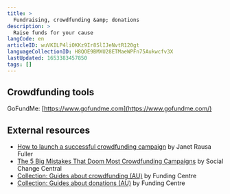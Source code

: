 ```yaml
---
title: >
  Fundraising, crowdfunding &amp; donations
description: >
  Raise funds for your cause
langCode: en
articleID: wuVKILP4liOKKz9Ir8SlIJeNvtR120gt
languageCollectionID: H8QOE9BMXU28ETMaeWPFn75Aukwcfv3X
lastUpdated: 1653383457850
tags: []
---
```


## Crowdfunding tools

GoFundMe: [https://www.gofundme.com](https://www.gofundme.com/)

## External resources

-   [How to launch a successful crowdfunding campaign](https://www.pickfu.com/blog/crowdfunding/) by Janet Rausa Fuller
-   [The 5 Big Mistakes That Doom Most Crowdfunding Campaigns](https://www.socialchangecentral.com/the-5-big-mistakes-that-doom-most-crowdfunding-campaigns/) by Social Change Central
-   [Collection: Guides about crowdfunding (AU)](https://explore.fundingcentre.com.au/tools-resources/crowdfunding) by Funding Centre
-   [Collection: Guides about donations (AU)](https://explore.fundingcentre.com.au/tools-resources/donations) by Funding Centre